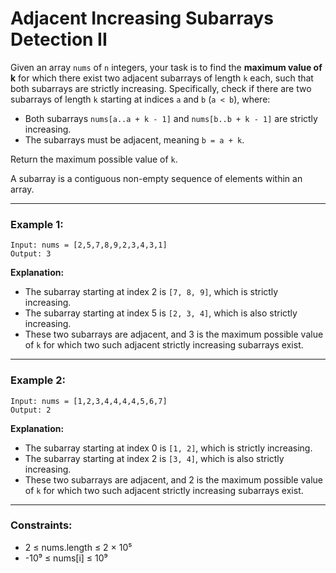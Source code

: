 # Adjacent Increasing Subarrays Detection II

Given an array `nums` of `n` integers, your task is to find the **maximum value of k** for which there exist two adjacent subarrays of length `k` each, such that both subarrays are strictly increasing. Specifically, check if there are two subarrays of length `k` starting at indices `a` and `b` (`a < b`), where:

- Both subarrays `nums[a..a + k - 1]` and `nums[b..b + k - 1]` are strictly increasing.
- The subarrays must be adjacent, meaning `b = a + k`.

Return the maximum possible value of `k`.

A subarray is a contiguous non-empty sequence of elements within an array.

---

### Example 1:

```
Input: nums = [2,5,7,8,9,2,3,4,3,1]
Output: 3
```

**Explanation:**

- The subarray starting at index 2 is `[7, 8, 9]`, which is strictly increasing.
- The subarray starting at index 5 is `[2, 3, 4]`, which is also strictly increasing.
- These two subarrays are adjacent, and 3 is the maximum possible value of `k` for which two such adjacent strictly increasing subarrays exist.

---

### Example 2:

```
Input: nums = [1,2,3,4,4,4,4,5,6,7]
Output: 2
```

**Explanation:**

- The subarray starting at index 0 is `[1, 2]`, which is strictly increasing.
- The subarray starting at index 2 is `[3, 4]`, which is also strictly increasing.
- These two subarrays are adjacent, and 2 is the maximum possible value of `k` for which two such adjacent strictly increasing subarrays exist.

---

### Constraints:

- 2 ≤ nums.length ≤ 2 × 10⁵
- -10⁹ ≤ nums[i] ≤ 10⁹
